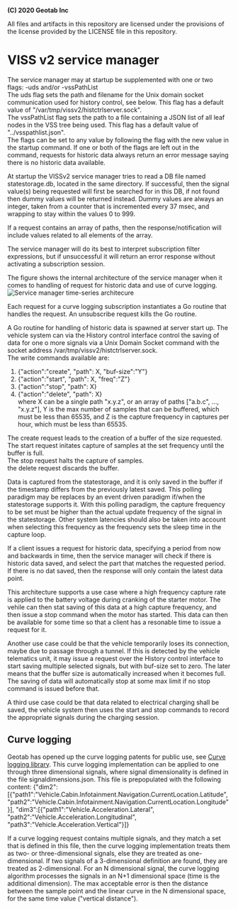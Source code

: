 **(C) 2020 Geotab Inc**<br>

All files and artifacts in this repository are licensed under the provisions of the license provided by the LICENSE file in this repository.

# VISS v2 service manager

The service manager may at startup be supplemented with one or two flags: -uds and/or -vssPathList<br>
The uds flag sets the path and filename for the Unix domain socket communication used for history control, see below. This flag has a default value of "/var/tmp/vissv2/histctrlserver.sock".<br>
The vssPathList flag sets the path to a file containing a JSON list of all leaf nodes in the VSS tree being used. This flag has a default value of "../vsspathlist.json".<br>
The flags can be set to any value by following the flag with the new value in the startup command.
If one or both of the flags are left out in the command, requests for historic data always return an error message saying there is no historic data available. 

At startup the VISSv2 service manager tries to read a DB file named statestorage.db, located in the same directory.
If successful, then the signal value(s) being requested will first be searched for in this DB, if not found then dummy values will be returned instead. 
Dummy values are always an integer, taken from a counter that is incremented every 37 msec, and wrapping to stay within the values 0 to 999.

If a request contains an array of paths, then the response/notification will include values related to all elements of the array. 

The service manager will do its best to interpret subscription filter expressions, but if unsuccessful it will return an error response without activating a subscription session.

The figure shows the internal architecture of the service manager when it comes to handling of request for historic data and use of curve logging.
![Service manager time-series architecure](servicemgr-timeseries-architecture.jpg)<br>

Each request for a curve logging subscription instantiates a Go routine that handles the request. An unsubscribe request kills the Go routine.<br>

A Go routine for handling of historic data is spawned at server start up. The vehicle system can via the History control interface control the saving of data for one o more signals via a Unix Domain Socket command with the socket address /var/tmp/vissv2/histctrlserver.sock.<br>
The write commands available are:<br>
1. {"action":"create", "path": X, "buf-size":"Y"}<br>
2. {"action":"start", "path": X, "freq":"Z"}<br>
3. {"action":"stop", "path": X}<br>
4. {"action":"delete", "path": X}<br>
where X can be a single path "x.y.z", or an array of paths ["a.b.c", ..., "x.y.z"], Y is the max number of samples that can be buffered, which must be less than 65535, and Z is the capture frequency in captures per hour, which must be less than 65535.<br>

The create request leads to the creation of a buffer of the size requested.<br>
The start request initates capture of samples at the set frequency until the buffer is full.<br>
The stop request halts the capture of samples.<br>
the delete request discards the buffer.<br>

Data is captured from the statestorage, and it is only saved in the buffer if the timestamp differs from the previously latest saved. This polling paradigm may be replaces by an event driven paradigm if/when the statestorage supports it. With this polling paradigm, the capture frequency to be set must be higher than the actual update frequency of the signal in the statestorage. Other system latencies should also be taken into account when selecting this frequency as the frequency sets the sleep time in the capture loop.

If a client issues a request for historic data, specifying a period from now and backwards in time, then the service manager will check if there is historic data saved, and select the part that matches the requested period. If there is no dat saved, then the response will only contain the latest data point. 

This architecture supports a use case where a high frequency capture rate is applied to the battery voltage during cranking of the starter motor. The vehile can then stat saving of this data at a high capture frequency, and then issue a stop command when the motor has started. This data can then be available for some time so that a client has a resonable time to issue a request for it.<br>

Another use case could be that the vehicle temporarily loses its connection, maybe due to passage through a tunnel. If this is detected by the vehicle telematics unit, it may issue a request over the History control interface to start saving multiple selected signals, but with buf-size set to zero. The later means that the buffer size is automatically increased when it becomes full. 
The saving of data will automatically stop at some max limit if no stop command is issued before that.

A third use case could be that data related to electrical charging shall be saved, the vehicle system then uses the start and stop commands to record the appropriate signals during the charging session.

## Curve logging
Geotab has opened up the curve logging patents for public use, see <a href="https://github.com/Geotab/curve">Curve logging library</a>.
This curve logging implementation can be applied to one through three dimensional signals, where signal dimensionality is defined in the file signaldimensions.json. This file is prepopulated with the following content:
{"dim2":[{"path1":"Vehicle.Cabin.Infotainment.Navigation.CurrentLocation.Latitude", "path2":"Vehicle.Cabin.Infotainment.Navigation.CurrentLocation.Longitude"}], 
 "dim3":[{"path1":"Vehicle.Acceleration.Lateral", "path2":"Vehicle.Acceleration.Longitudinal", "path3":"Vehicle.Acceleration.Vertical"}]}
 
If a curve logging request contains multiple signals, and they match a set that is defined in this file, then the curve logging implementation treats them as two- or three-dimensional signals, else they are treated as one-dimensional. If two signals of a 3-dimensional definition are found, they are treated as 2-dimensional. 
For an N dimensional signal, the curve logging algorithm processes the signals in an N+1 dimensional space (time is the additional dimension). The max acceptable error is then the distance between the sample point and the linear curve in the N dimensional space, for the same time value ("vertical distance"). 


